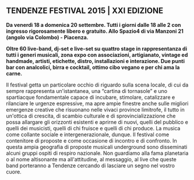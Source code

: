 ## TENDENZE FESTIVAL 2015 | XXI EDIZIONE

**Da venerdì 18 a domenica 20 settembre. Tutti i giorni dalle 18 alle 2 con ingresso rigorosamente libero e gratuito. Allo Spazio4 di via Manzoni 21 (angolo via Colombo) - Piacenza.**

**Oltre 60 live-band, dj-set e live-set su quattro stage in rappresentanza di tutti i generi musicali, zona expo con associazioni, artigianato, vintage ed handmade, artisti, etichette, distro, installazioni e interazione. Due punti bar con analcolici, birra e cocktail, ottimo cibo vegano e per chi ama la carne.**

Il festival getta un particolare occhio di riguardo sulla scena locale, di cui da sempre rappresenta un'istantanea, una “cartina di tornasole” e uno spartiacque fondamentale capace di incubare, stimolare, catalizzare e rilanciare le urgenze espressive, ma apre ampie finestre anche sulle migliori emergenze creative che risuonano nelle vivaci province limitrofe, il tutto in un'ottica di crescita, di scambio culturale e di sprovincializzazione che possa allargare gli orizzonti esistenti e aprirne di nuovi, quelli del pubblico e quelli dei musicisti, quelli di chi fruisce e quelli di chi produce.
La musica come collante sociale e intergenerazionale, dunque. Il festival come contenitore di proposte e come occasione di incontro e di confronto. In questa ampia geografia di proposte musicali underground sono disseminati alcuni gruppi ospiti di respiro nazionale. Non guardiamo alla fama planetaria o al nome altisonante ma all'attitudine, al messaggio, al live che queste band porteranno a Tendenze cercando di lasciare un segno nel vostro cuore.
